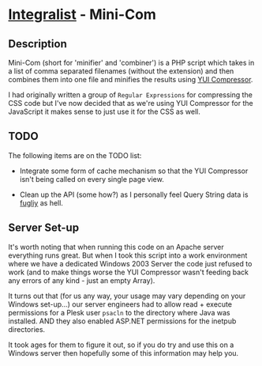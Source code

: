 [Integralist](http://www.integralist.co.uk/) - Mini-Com
================================

Description
-----------

Mini-Com (short for 'minifier' and 'combiner') is a PHP script which takes in a list of comma separated filenames (without the extension) and then combines them into one file and minifies the results using [YUI Compressor](http://developer.yahoo.com/yui/compressor/).

I had originally written a group of `Regular Expressions` for compressing the CSS code but I've now decided that as we're using YUI Compressor for the JavaScript it makes sense to just use it for the CSS as well.

TODO
----

The following items are on the TODO list:

* Integrate some form of cache mechanism so that the YUI Compressor isn't being called on every single page view.

* Clean up the API (some how?) as I personally feel Query String data is [fugliy](http://www.urbandictionary.com/define.php?term=fugly&defid=3859324) as hell.

Server Set-up
-------------

It's worth noting that when running this code on an Apache server everything runs great. But when I took this script into a work environment where we have a dedicated Windows 2003 Server the code just refused to work (and to make things worse the YUI Compressor wasn't feeding back any errors of any kind - just an empty Array).

It turns out that (for us any way, your usage may vary depending on your Windows set-up...) our server engineers had to allow read + execute permissions for a Plesk user `psacln` to the directory where Java was installed. AND they also enabled ASP.NET permissions for the inetpub directories.

It took ages for them to figure it out, so if you do try and use this on a Windows server then hopefully some of this information may help you.